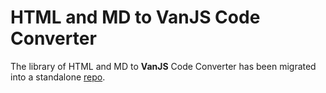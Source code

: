 # HTML and MD to VanJS Code Converter

The library of HTML and MD to **VanJS** Code Converter has been migrated into a standalone [repo](https://github.com/vanjs-org/converter).
